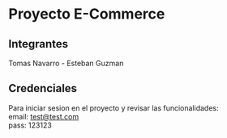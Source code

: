 # Proyecto E-Commerce

## Integrantes
Tomas Navarro - Esteban Guzman

## Credenciales
Para iniciar sesion en el proyecto y revisar las funcionalidades: <br/> email: test@test.com <br/> pass: 123123
